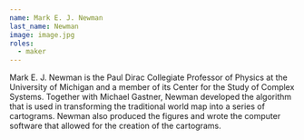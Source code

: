 ```yaml
---
name: Mark E. J. Newman
last_name: Newman
image: image.jpg
roles:
  - maker
---
```

Mark E. J. Newman is the Paul Dirac Collegiate Professor of Physics at the University of Michigan and a member of its Center for the Study of Complex Systems. Together with Michael Gastner, Newman developed the algorithm that is used in transforming the traditional world map into a series of cartograms. Newman also produced the figures and wrote the computer software that allowed for the creation of the cartograms.
